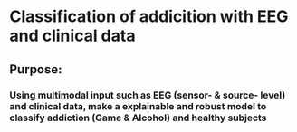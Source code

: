 # Classification of addicition with EEG and clinical data

## Purpose:
### Using multimodal input such as EEG (sensor- & source- level) and clinical data, make a explainable and robust model to classify addiction (Game & Alcohol) and healthy subjects

